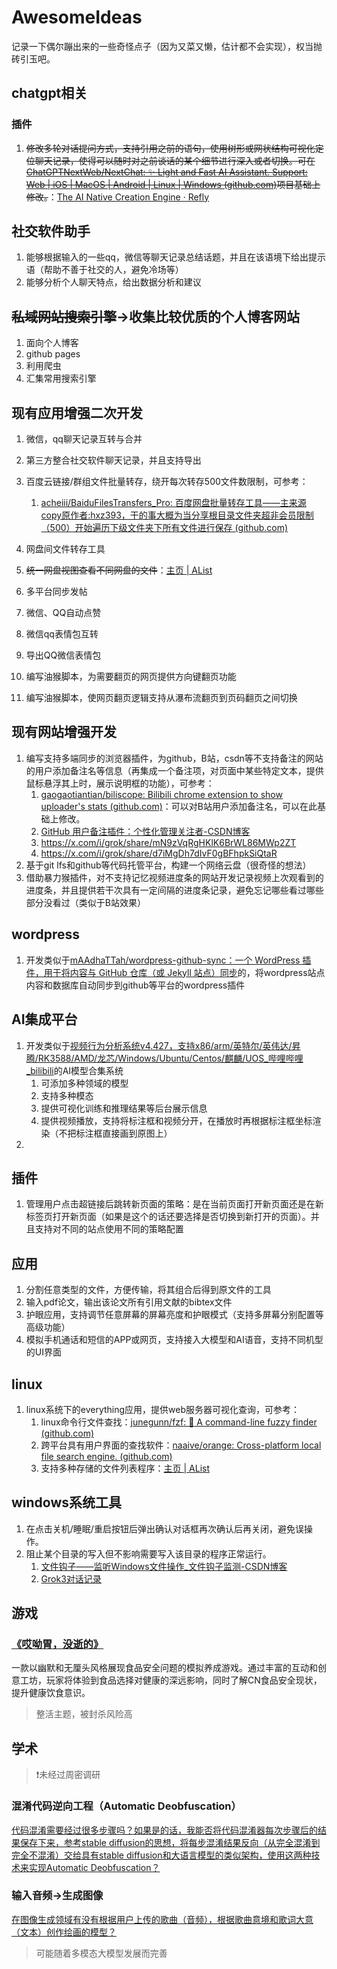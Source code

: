 # AwesomeIdeas

记录一下偶尔蹦出来的一些奇怪点子（因为又菜又懒，估计都不会实现），权当抛砖引玉吧。

## chatgpt相关

### 插件

1. ~~修改多轮对话提问方式，支持引用之前的语句，使用树形或网状结构可视化定位聊天记录，使得可以随时对之前谈话的某个细节进行深入或者切换。可在[ChatGPTNextWeb/NextChat: ✨ Light and Fast AI Assistant. Support: Web | iOS | MacOS | Android | Linux | Windows (github.com)](https://github.com/ChatGPTNextWeb/NextChat)项目基础上修改。~~：[The AI Native Creation Engine · Refly](https://refly.ai/)

## 社交软件助手

1. 能够根据输入的一些qq，微信等聊天记录总结话题，并且在该语境下给出提示语（帮助不善于社交的人，避免冷场等）
2. 能够分析个人聊天特点，给出数据分析和建议

## ~~私域网站搜索引擎~~->收集比较优质的个人博客网站

1. 面向个人博客
2. github pages
3. 利用爬虫
4. 汇集常用搜索引擎

## 现有应用增强二次开发

1. 微信，qq聊天记录互转与合并
2. 第三方整合社交软件聊天记录，并且支持导出
3. 百度云链接/群组文件批量转存，绕开每次转存500文件数限制，可参考：
   1. [acheiii/BaiduFilesTransfers_Pro: 百度网盘批量转存工具——主来源copy原作者:hxz393，干的事大概为当分享根目录文件夹超非会员限制（500）开始遍历下级文件夹下所有文件进行保存 (github.com)](https://github.com/acheiii/BaiduFilesTransfers_Pro?tab=readme-ov-file)

5. 网盘间文件转存工具
6. ~~统一网盘视图查看不同网盘的文件~~：[主页 | AList](https://alist.pages.dev/)
7. 多平台同步发帖
8. 微信、QQ自动点赞
9. 微信qq表情包互转
10. 导出QQ微信表情包
11. 编写油猴脚本，为需要翻页的网页提供方向键翻页功能
12. 编写油猴脚本，使网页翻页逻辑支持从瀑布流翻页到页码翻页之间切换

## 现有网站增强开发

1. 编写支持多端同步的浏览器插件，为github，B站，csdn等不支持备注的网站的用户添加备注名等信息（再集成一个备注项，对页面中某些特定文本，提供鼠标悬浮其上时，展示说明框的功能），可参考：
   1. [gaogaotiantian/biliscope: Bilibili chrome extension to show uploader's stats (github.com)](https://github.com/gaogaotiantian/biliscope)：可以对B站用户添加备注名，可以在此基础上修改。
   2. [GitHub 用户备注插件：个性化管理关注者-CSDN博客](https://blog.csdn.net/qq_45738111/article/details/113901784)
   3. https://x.com/i/grok/share/mN9zVqRgHKlK6BrWL86MWp2ZT
   4. https://x.com/i/grok/share/d7iMgDh7dIvF0gBFhpkSiQtaR
3. 基于git lfs和github等代码托管平台，构建一个网络云盘（很奇怪的想法）
4. 借助暴力猴插件，对不支持记忆视频进度条的网站开发记录视频上次观看到的进度条，并且提供若干次具有一定间隔的进度条记录，避免忘记哪些看过哪些部分没看过（类似于B站效果）

## wordpress

1. 开发类似于[mAAdhaTTah/wordpress-github-sync：一个 WordPress 插件，用于将内容与 GitHub 仓库（或 Jekyll 站点）同步](https://github.com/mAAdhaTTah/wordpress-github-sync/)的，将wordpress站点内容和数据库自动同步到github等平台的wordpress插件

## AI集成平台

1. 开发类似于[视频行为分析系统v4.427，支持x86/arm/英特尔/英伟达/昇腾/RK3588/AMD/龙芯/Windows/Ubuntu/Centos/麒麟/UOS_哔哩哔哩_bilibili](https://www.bilibili.com/video/BV12J4m1T7Q7)的AI模型合集系统
   1. 可添加多种领域的模型
   2. 支持多种模态
   3. 提供可视化训练和推理结果等后台展示信息
   4. 提供视频播放，支持将标注框和视频分开，在播放时再根据标注框坐标渲染（不把标注框直接画到原图上）
2. 

## 插件

1. 管理用户点击超链接后跳转新页面的策略：是在当前页面打开新页面还是在新标签页打开新页面（如果是这个的话还要选择是否切换到新打开的页面）。并且支持对不同的站点使用不同的策略配置

## 应用

1. 分割任意类型的文件，方便传输，将其组合后得到原文件的工具
2. 输入pdf论文，输出该论文所有引用文献的bibtex文件
3. 护眼应用，支持调节任意屏幕的屏幕亮度和护眼模式（支持多屏幕分别配置等高级功能）
4. 模拟手机通话和短信的APP或网页，支持接入大模型和AI语音，支持不同机型的UI界面

## linux

1. linux系统下的everything应用，提供web服务器可视化查询，可参考：
   1. linux命令行文件查找：[junegunn/fzf: :cherry_blossom: A command-line fuzzy finder (github.com)](https://github.com/junegunn/fzf)
   2. 跨平台具有用户界面的查找软件：[naaive/orange: Cross-platform local file search engine. (github.com)](https://github.com/naaive/orange)
   3. 支持多种存储的文件列表程序：[主页 | AList](https://alist.pages.dev/)
   

## windows系统工具

1. 在点击关机/睡眠/重启按钮后弹出确认对话框再次确认后再关闭，避免误操作。
2. 阻止某个目录的写入但不影响需要写入该目录的程序正常运行。
   1. [文件钩子——监听Windows文件操作_文件钩子监测-CSDN博客](https://blog.csdn.net/nicedante/article/details/109312457)
   2. [Grok3对话记录](https://x.com/i/grok/share/DmMzyJ7FxvSicc6XqVt3yCrfQ)

## 游戏

### [《哎呦胃，没逝的》](https://chatgpt.com/share/67931189-b440-8013-bd02-ba728e68b8f3)

一款以幽默和无厘头风格展现食品安全问题的模拟养成游戏。通过丰富的互动和创意工坊，玩家将体验到食品选择对健康的深远影响，同时了解CN食品安全现状，提升健康饮食意识。

> 整活主题，被封杀风险高

## 学术

> ❗未经过周密调研

### 混淆代码逆向工程（Automatic Deobfuscation）

[代码混淆需要经过很多步骤吗？如果是的话，我能否将代码混淆器每次步骤后的结果保存下来，参考stable diffusion的思想，将每步混淆结果反向（从完全混淆到完全不混淆）交给具有stable diffusion和大语言模型的类似架构，使用这两种技术来实现Automatic Deobfuscation？](https://x.com/i/grok/share/R4Mfyn8jdchyRX7AF0Q0wY2G8)

### 输入音频->生成图像

[在图像生成领域有没有根据用户上传的歌曲（音频），根据歌曲意境和歌词大意（文本）创作绘画的模型？](https://x.com/i/grok/share/klRIsxvyOEybwq5K74iE0Ey30)

> 可能随着多模态大模型发展而完善
